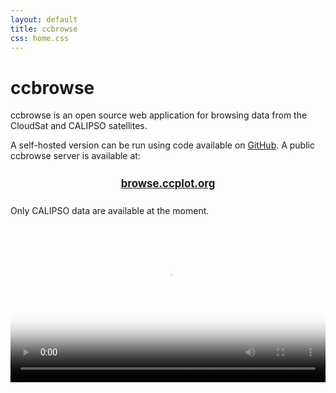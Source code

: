 ```yaml
---
layout: default
title: ccbrowse
css: home.css
---
```


ccbrowse
========

<p class="abstract">
ccbrowse is an open source web application for browsing data from the CloudSat
and CALIPSO satellites.
</p>

A self-hosted version can be run using code available on
<a href="https://github.com/peterkuma/ccbrowse">GitHub</a>. A public ccbrowse
server is available at:

<div style="text-align: center; font-size: 120%; margin: 1.5em; font-weight: bold">
<a href="https://browse.ccplot.org">browse.ccplot.org</a>
</div>

Only CALIPSO data are available at the moment.

<video src="https://files.peterkuma.net/media/ey006c2yt7/ccbrowse.webm" poster="ccbrowse.png" style="width: 100%" autoplay="true" loop="true" controls="true"></video>
